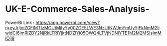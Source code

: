 # UK-E-Commerce-Sales-Analysis-

PowerBi Link : https://app.powerbi.com/view?r=eyJrIjoiZGFlMTIzMGUtMjIyYy00ZGE5LWE3NzUtNWJmYmUyYjFkNmM2IiwidCI6ImRiZDY2NjRkLTRlYjktNDZlYi05OWQ4LTVjNDNiYTE1M2M2MSIsImMiOjl9

